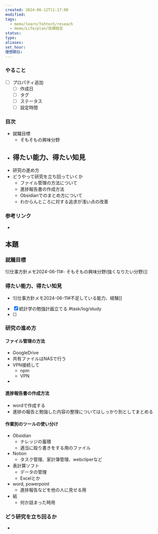 ```yaml
---
created: 2024-06-12T11:17:00
modified: 
tags:
  - memo/learn/Tohtech/reseach
  - memo/Life/plan/目標設定
status: 
type: 
aliases: 
set_hour: 
理想期日:
---
```

### やること
- [ ] プロパティ追加
	- [ ] 作成日
	- [ ] タグ
	- [ ] ステータス
	- [ ] 設定時間
### 目次
- 就職目標
	- そもそもの興味分野
- 得たい能力、得たい知見
	- 
- 研究の進め方
- どうやって研究を立ち回っていくか
	- ファイル管理の方法について
	- 進捗報告書の作成方法
	- Obsidianでのまとめ方について
	- わからんところに対する追求が浅い点の改善
### 参考リンク
- 
## 本題
### 就職目標
![[仕事方針メモ2024-06-11#- そもそもの興味分野(強くなりたい分野)]]
### 得たい能力、得たい知見
- ![[仕事方針メモ2024-06-11#不足している能力、経験]]
- [x] 統計学の勉強計画立てる #task/log/study
- [ ] 
### 研究の進め方
#### ファイル管理の方法
- GoogleDrive
- 共有ファイルはNASで行う
- VPN接続して
	- npm
	- VPN
- 
#### 進捗報告書の作成方法
- wordで作成する
- 進捗の報告と勉強した内容の整理についてはしっかり別としてまとめる
#### 作業別のツールの使い分け
- Obsidian
	- ナレッジの蓄積
	- 適当に殴り書きをする用のファイル
- Notion
	- タスク管理、家計簿管理、webcliperなど
- 表計算ソフト
	- データの管理
	- Excelとか
- word, powerpoint
	- 進捗報告などを他の人に見せる用
- 紙
	- 何か詰まった時用
### どう研究を立ち回るか
- 